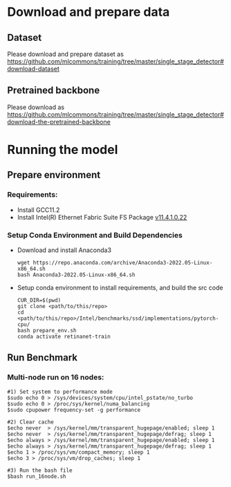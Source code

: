 # Download and prepare data

## Dataset

Please download and prepare dataset as https://github.com/mlcommons/training/tree/master/single_stage_detector#download-dataset

## Pretrained backbone

Please download as https://github.com/mlcommons/training/tree/master/single_stage_detector#download-the-pretrained-backbone

# Running the model

## Prepare environment

### Requirements:
+ Install GCC11.2
+ Install Intel(R) Ethernet Fabric Suite FS Package [v11.4.1.0.22](https://www.intel.com/content/www/us/en/download/19816/intel-ethernet-fabric-suite-fs-package.html?wapkw=Intel%20Ethernet%20Fabric%20Suite)

### Setup Conda Environment and Build Dependencies
+ Download and install Anaconda3
  ```
  wget https://repo.anaconda.com/archive/Anaconda3-2022.05-Linux-x86_64.sh
  bash Anaconda3-2022.05-Linux-x86_64.sh
  ```
+ Setup conda environment to install requirements, and build the src code
  ```
  CUR_DIR=$(pwd)
  git clone <path/to/this/repo>
  cd <path/to/this/repo>/Intel/benchmarks/ssd/implementations/pytorch-cpu/
  bash prepare_env.sh
  conda activate retinanet-train
  ```

## Run Benchmark

### Multi-node run on 16 nodes:  

```
#1) Set system to performance mode
$sudo echo 0 > /sys/devices/system/cpu/intel_pstate/no_turbo
$sudo echo 0 > /proc/sys/kernel/numa_balancing
$sudo cpupower frequency-set -g performance

#2) Clear cache
$echo never  > /sys/kernel/mm/transparent_hugepage/enabled; sleep 1
$echo never  > /sys/kernel/mm/transparent_hugepage/defrag; sleep 1
$echo always > /sys/kernel/mm/transparent_hugepage/enabled; sleep 1
$echo always > /sys/kernel/mm/transparent_hugepage/defrag; sleep 1
$echo 1 > /proc/sys/vm/compact_memory; sleep 1
$echo 3 > /proc/sys/vm/drop_caches; sleep 1

#3) Run the bash file 
$bash run_16node.sh
```
